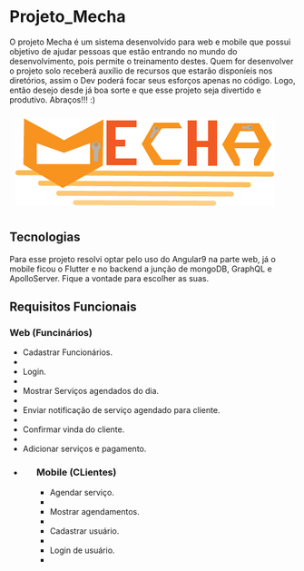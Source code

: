 # Projeto_Mecha
O projeto Mecha é um sistema desenvolvido para web e mobile que possui objetivo de ajudar pessoas que estão entrando no mundo do desenvolvimento, pois permite o treinamento destes. Quem for desenvolver o projeto solo receberá auxílio de recursos que estarão disponíeis nos diretórios, assim o Dev poderá focar seus esforços apenas no código. Logo, então desejo desde já boa sorte e que esse projeto seja divertido e produtivo. Abraços!!! :)

<img src="assets/Logomecha.png" style="margin:10px; align-self:center"/>

## Tecnologias
Para esse projeto resolvi optar pelo uso do Angular9 na parte web, já o mobile ficou o Flutter e no backend a junção de mongoDB, GraphQL e ApolloServer. Fique a vontade para escolher as suas.

## Requisitos Funcionais
### Web (Funcinários)
<ul>
 <li>Cadastrar Funcionários.<li/>
 <li>Login.<li/>
 <li>Mostrar Serviços agendados do dia.<li/>
 <li>Enviar notificação de serviço agendado para cliente.<li/>
 <li>Confirmar vinda do cliente.<li/>
 <li>Adicionar serviços e pagamento.<li/>
 <ul/>
 
### Mobile (CLientes)
 <ul>
 <li>Agendar serviço.<li/>
 <li>Mostrar agendamentos.<li/>
 <li>Cadastrar usuário.<li/>
 <li>Login de usuário.<li/>
 <ul/>

